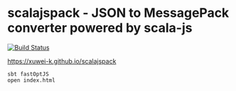 # scalajspack - JSON to MessagePack converter powered by scala-js

[![Build Status](https://travis-ci.com/xuwei-k/scalajspack.svg)](https://travis-ci.com/xuwei-k/scalajspack)

<https://xuwei-k.github.io/scalajspack>

```
sbt fastOptJS
open index.html
```
